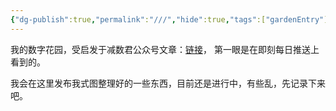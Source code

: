 ```yaml
---
{"dg-publish":true,"permalink":"///","hide":true,"tags":["gardenEntry"],"created":"2024-07-31T16:28:08.000+08:00"}
---
```


我的数字花园，受启发于减数君公众号文章：[链接](https://mp.weixin.qq.com/mp/wappoc_appmsgcaptcha?poc_token=HFInqmajZFP0TSE31n16QlklnBzlOrO_3ndEVhHN&target_url=https%3A%2F%2Fmp.weixin.qq.com%2Fs%2Fpvlfp59XjqftyJVPbEA4tA%3F)， 第一眼是在即刻每日推送上看到的。

我会在这里发布我式图整理好的一些东西，目前还是进行中，有些乱，先记录下来吧。


